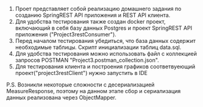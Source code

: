 1. Проет представляет собой реализацию домашнего задания по созданию SpringREST API приложения и REST API клиента.
2. Для удобства тестирования также создан docker проект, включающий в себя базу данных Postgres и проект SpringREST API приложения ("Project3restConsumer").
3. Перед началом тестирования убедиться, что база данных содержит необходимые таблицы. Скрипт инициализации таблиц data.sql.
4. Для удобства тестирования можно использовать файл с коллекцией запросов POSTMAN "Project3.postman_collection.json".
5. Для тестирования клиента и построения графиков соответвуеющий проект("project3restClient") нужно запустить в IDE 

P.S. Возникли некоторые сложности с десериализацией MeasureResponse, поэтому на данном этапе сбор и сериализация данных реализована через ObjectMapper.